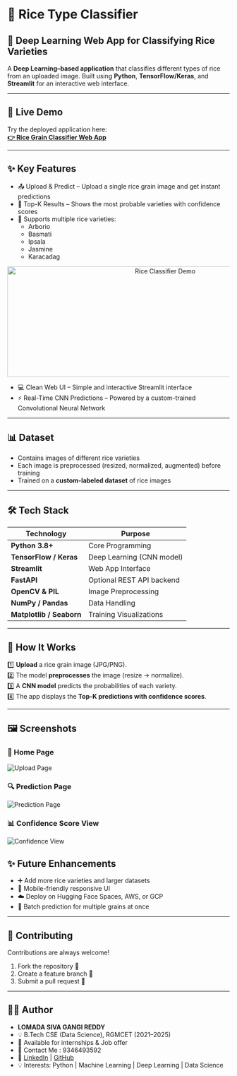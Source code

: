# 🌾 Rice Type Classifier

## 🍚 Deep Learning Web App for Classifying Rice Varieties

A **Deep Learning–based application** that classifies different types of rice from an uploaded image.  Built using **Python**, **TensorFlow/Keras**, and **Streamlit** for an interactive web interface.

---

## 🚀 Live Demo

Try the deployed application here:  
[**👉 Rice Grain Classifier Web App**](https://rice-grain-classifier-project.streamlit.app/)

---

## ✨ Key Features
- 📤 Upload & Predict – Upload a single rice grain image and get instant predictions
- 🔎 Top-K Results – Shows the most probable varieties with confidence scores
- 🌾 Supports multiple rice varieties:  
  - Arborio  
  - Basmati  
  - Ipsala  
  - Jasmine  
  - Karacadag
  
<p align="center">
  <img src="https://github.com/user-attachments/assets/178f4b91-d4b1-41a9-b45f-243937f88f8f" width="700" height="250" alt="Rice Classifier Demo">
</p>

-  💻 Clean Web UI – Simple and interactive Streamlit interface
- ⚡ Real-Time CNN Predictions – Powered by a custom-trained Convolutional Neural Network

---

## 📊 Dataset

- Contains images of different rice varieties  
- Each image is preprocessed (resized, normalized, augmented) before training  
- Trained on a **custom-labeled dataset** of rice images  

---

## 🛠️ Tech Stack

| Technology       | Purpose                          |
|------------------|-----------------------------------|
| **Python 3.8+**  | Core Programming                  |
| **TensorFlow / Keras** | Deep Learning (CNN model)   |
| **Streamlit**    | Web App Interface                 |
| **FastAPI**      | Optional REST API backend         |
| **OpenCV & PIL** | Image Preprocessing               |
| **NumPy / Pandas** | Data Handling                   |
| **Matplotlib / Seaborn** | Training Visualizations   |

---

## 🔮 How It Works

1️⃣ **Upload** a rice grain image (JPG/PNG).  
2️⃣ The model **preprocesses** the image (resize → normalize).  
3️⃣ A **CNN model** predicts the probabilities of each variety.  
4️⃣ The app displays the **Top-K predictions with confidence scores**.

---
## 🖼️ Screenshots

### 🌾 Home Page
![Upload Page](assets/Screenshot%202025-09-21%20234547.png)

### 🔍 Prediction Page
![Prediction Page](assets/Screenshot%202025-09-21%20234630.png)

### 📊 Confidence Score View
![Confidence View](assets/Screenshot%202025-09-21%20234755.png)


## ✨ Future Enhancements

- ➕ Add more rice varieties and larger datasets
- 📱 Mobile-friendly responsive UI
- ☁️ Deploy on Hugging Face Spaces, AWS, or GCP
- 🧩 Batch prediction for multiple grains at once

---

## 🤝 Contributing

Contributions are always welcome!  

1. Fork the repository 🍴  
2. Create a feature branch 🌱  
3. Submit a pull request 🚀  

---
## 👨‍💻 Author
- **LOMADA SIVA GANGI REDDY**  
- 💡 B.Tech CSE (Data Science), RGMCET (2021–2025)  
- 📍 Available for internships & Job offer 
- 💌 Contact Me : 9346493592
- 📍 [LinkedIn](https://www.linkedin.com/in/lomada-siva-gangi-reddy-a64197280/) | [GitHub](https://github.com/shivareddy2002)
- 💡 Interests: Python | Machine Learning | Deep Learning | Data Science 

